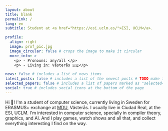 ```yaml
---
layout: about
title: blank
permalink: /
lang: en
subtitle: Student at <a href="https://esi.uclm.es/">ESI, UCLM</a>.

profile:
  align: right
  image: prof_pic.jpg
  image_circular: false # crops the image to make it circular
  more_info: >
    <p> - Pronouns: any/all </p>
    <p> - Living in: Västerås 🇸🇪</p>

news: false # includes a list of news items
latest_posts: false # includes a list of the newest posts # TODO make true when ive written blog posts in the site
selected_papers: false # includes a list of papers marked as "selected={true}"
social: true # includes social icons at the bottom of the page
---
```



Hi 🥰! I'm a student of computer science, currently living in Sweden for
ERASMUS+ exchange at [MDU](mdu.se), Västerås. I usually live in Ciudad Real,
at the ESI, UCLM. I'm interested in computer science, specially
in compiler theory, graphics, and AI. And I play games, watch shows and
all that, and collect everything interesting I find on the way.
